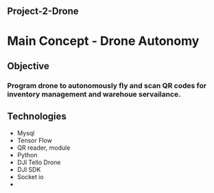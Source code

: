 ## Project-2-Drone


# Main Concept - Drone Autonomy

## Objective 

### Program drone to autonomously fly and scan QR codes for inventory management and warehoue servailance.

## Technologies

- Mysql
- Tensor Flow
- QR reader, module
- Python
- DJI Tello Drone
- DJI SDK
- Socket io
- 



